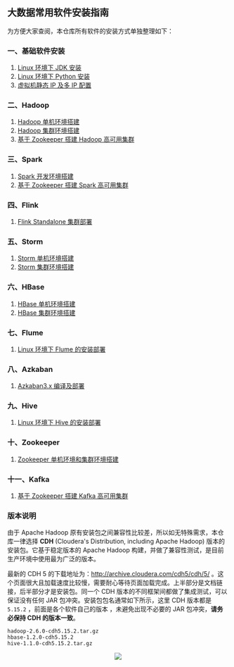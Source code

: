 ## 大数据常用软件安装指南

为方便大家查阅，本仓库所有软件的安装方式单独整理如下：

### 一、基础软件安装

1. [Linux 环境下 JDK 安装](installation/Linux下JDK安装.md)
2. [Linux 环境下 Python 安装](installation/Linux下Python安装.md)
3. [虚拟机静态 IP 及多 IP 配置](installation/虚拟机静态IP及多IP配置.md)

### 二、Hadoop

1. [Hadoop 单机环境搭建](installation/Hadoop单机环境搭建.md)
2. [Hadoop 集群环境搭建](installation/Hadoop集群环境搭建.md)
3. [基于 Zookeeper 搭建 Hadoop 高可用集群](installation/基于Zookeeper搭建Hadoop高可用集群.md)

### 三、Spark

1. [Spark 开发环境搭建](installation/Spark开发环境搭建.md)
2. [基于 Zookeeper 搭建 Spark 高可用集群](installation/Spark集群环境搭建.md)

### 四、Flink 

1. [Flink Standalone 集群部署](installation/Flink_Standalone_Cluster.md)

### 五、Storm

1. [Storm 单机环境搭建](installation/Storm单机环境搭建.md)
2. [Storm 集群环境搭建](installation/Storm集群环境搭建.md)

### 六、HBase

1. [HBase 单机环境搭建](installation/HBase单机环境搭建.md)
2. [HBase 集群环境搭建](installation/HBase集群环境搭建.md)

### 七、Flume

1. [Linux 环境下 Flume 的安装部署](installation/Linux下Flume的安装.md)

### 八、Azkaban

1. [Azkaban3.x 编译及部署](installation/Azkaban_3.x_编译及部署.md)

### 九、Hive

1. [Linux 环境下 Hive 的安装部署](installation/Linux环境下Hive的安装部署.md)

### 十、Zookeeper

1. [Zookeeper 单机环境和集群环境搭建](installation/Zookeeper单机环境和集群环境搭建.md) 

### 十一、Kafka

1. [基于 Zookeeper 搭建 Kafka 高可用集群](installation/基于Zookeeper搭建Kafka高可用集群.md)


### 版本说明

由于 Apache Hadoop 原有安装包之间兼容性比较差，所以如无特殊需求，本仓库一律选择 **CDH** (Cloudera's Distribution, including Apache Hadoop) 版本的安装包。它基于稳定版本的 Apache Hadoop 构建，并做了兼容性测试，是目前生产环境中使用最为广泛的版本。

最新的 CDH 5 的下载地址为：http://archive.cloudera.com/cdh5/cdh/5/  。这个页面很大且加载速度比较慢，需要耐心等待页面加载完成。上半部分是文档链接，后半部分才是安装包。同一个 CDH 版本的不同框架间都做了集成测试，可以保证没有任何 JAR 包冲突。安装包包名通常如下所示，这里 CDH 版本都是 `5.15.2`  ，前面是各个软件自己的版本 ，未避免出现不必要的 JAR 包冲突，**请务必保持 CDH 的版本一致**。

```hsell
hadoop-2.6.0-cdh5.15.2.tar.gz 
hbase-1.2.0-cdh5.15.2
hive-1.1.0-cdh5.15.2.tar.gz
```


<div align="center"> <img  src="https://gitee.com/jam5577/depository/raw/repo/picture/weixin-desc.png"/> </div>
